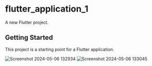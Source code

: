 # flutter_application_1

A new Flutter project.

## Getting Started

This project is a starting point for a Flutter application.


![Screenshot 2024-05-06 132934](https://github.com/Nickyalief/Movie_app_flutter/assets/127109870/df3f70cd-955d-462d-bcda-5888f003f1e8)
![Screenshot 2024-05-06 133045](https://github.com/Nickyalief/Movie_app_flutter/assets/127109870/1d2a8b42-6826-4efb-8ebd-3efc1d6b74e5)

